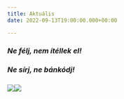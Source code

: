 ```yaml
---
title: Aktuális
date: 2022-09-13T19:00:00.000+00:00

---
```

### _Ne félj, nem ítéllek el!_

### _Ne sírj, ne bánkódj!_

##### 

![](https://cdn.forestry.io/res2/0WZ3haFi3PrBCcNYkZpmtAaLCTED2SYqaocylqMO5Y8/fit/512/512/sm/0/aHR0cHM6Ly9hcHAu/Zm9yZXN0cnkuaW8v/cmFpbHMvYWN0aXZl/X3N0b3JhZ2UvYmxv/YnMvZXlKZmNtRnBi/SE1pT25zaWJXVnpj/MkZuWlNJNklrSkJh/SEJDUzFFNGNtaE5Q/U0lzSW1WNGNDSTZi/blZzYkN3aWNIVnlJ/am9pWW14dllsOXBa/Q0o5ZlE9PS0tYjA5/NmJiOGFhOGU4NmI1/MmRmZWI5YzZlNzgz/YzY5ZjcwNDllODAy/OS9HWU9SX0FQUl9w/bGFrYXRCNV9xcmtv/ZC5wbmc)![](https://cdn.forestry.io/res2/GR3NTo2DON_JUjz4qN9NDXYPADrihzNjNMoGuv6cTNM/fit/512/512/sm/0/aHR0cHM6Ly9hcHAu/Zm9yZXN0cnkuaW8v/cmFpbHMvYWN0aXZl/X3N0b3JhZ2UvYmxv/YnMvZXlKZmNtRnBi/SE1pT25zaWJXVnpj/MkZuWlNJNklrSkJh/SEJDU2pnNGNtaE5Q/U0lzSW1WNGNDSTZi/blZzYkN3aWNIVnlJ/am9pWW14dllsOXBa/Q0o5ZlE9PS0tZTdl/Nzc2OTA1N2NlZTMy/NzE2YzQxZWI5MDlk/OWMyYTdjMGEzZTE1/OC9BJTIwc3olQzMl/QUR2JTIwaGFuZ2ol/QzMlQTF0JTIwKDEp/LnBuZw)

##### 